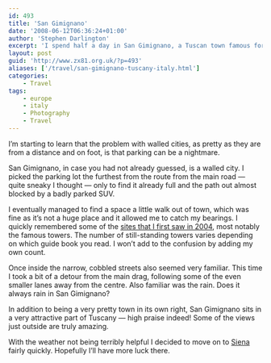 ```yaml
---
id: 493
title: 'San Gimignano'
date: '2008-06-12T06:36:24+01:00'
author: 'Stephen Darlington'
excerpt: 'I spend half a day in San Gimignano, a Tuscan town famous for its towers and narrow, cobbled streets.'
layout: post
guid: 'http://www.zx81.org.uk/?p=493'
aliases: ['/travel/san-gimignano-tuscany-italy.html']
categories:
    - Travel
tags:
    - europe
    - italy
    - Photography
    - Travel
---
```


I’m starting to learn that the problem with walled cities, as pretty as they are from a distance and on foot, is that parking can be a nightmare.

San Gimignano, in case you had not already guessed, is a walled city. I picked the parking lot the furthest from the route from the main road — quite sneaky I thought — only to find it already full and the path out almost blocked by a badly parked SUV.

I eventually managed to find a space a little walk out of town, which was fine as it’s not a huge place and it allowed me to catch my bearings. I quickly remembered some of the [sites that I first saw in 2004](/travel/italy2.html), most notably the famous towers. The number of still-standing towers varies depending on which guide book you read. I won’t add to the confusion by adding my own count.

Once inside the narrow, cobbled streets also seemed very familiar. This time I took a bit of a detour from the main drag, following some of the even smaller lanes away from the centre. Also familiar was the rain. Does it always rain in San Gimignano?

In addition to being a very pretty town in its own right, San Gimignano sits in a very attractive part of Tuscany — high praise indeed! Some of the views just outside are truly amazing.

With the weather not being terribly helpful I decided to move on to [Siena](/travel/siena-tuscany-italy.html) fairly quickly. Hopefully I’ll have more luck there.